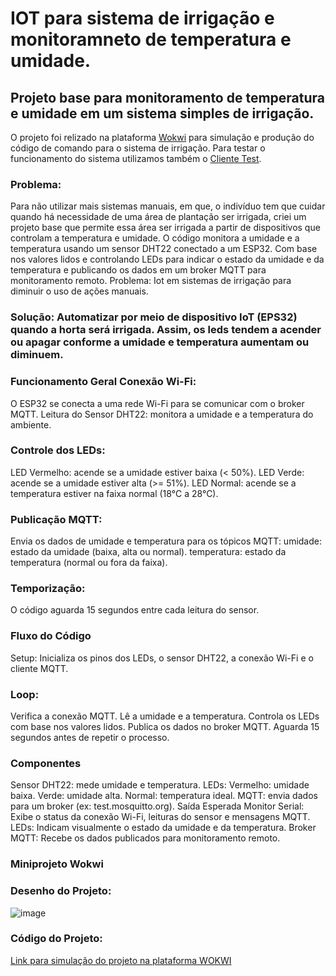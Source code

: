 # IOT para sistema de irrigação e monitoramneto de temperatura e umidade.

## Projeto base para monitoramento de temperatura e umidade em um sistema simples de irrigação. 

O projeto foi relizado na plataforma [Wokwi](https://wokwi.com/) para simulação e produção do código de comando para o sistema de irrigação. Para testar o funcionamento do sistema utilizamos também o [Cliente Test](https://testclient-cloud.mqtt.cool/).

### Problema:
Para não utilizar mais sistemas manuais, em que, o indivíduo tem que cuidar quando há necessidade de uma área de plantação ser irrigada, criei um projeto base que permite essa área ser irrigada a partir de dispositivos que controlam a temperatura e umidade. O código monitora a umidade e a temperatura usando um sensor DHT22 conectado a um ESP32. Com base nos valores lidos e controlando LEDs para indicar o estado da umidade e da temperatura e publicando os dados em um broker MQTT para monitoramento remoto. Problema: Iot em sistemas de irrigação para diminuir o uso de ações manuais. 

### Solução: Automatizar por meio de dispositivo IoT (EPS32) quando a horta será irrigada. Assim, os leds tendem a acender ou apagar conforme a umidade e temperatura aumentam ou diminuem.

### Funcionamento Geral Conexão Wi-Fi: 
O ESP32 se conecta a uma rede Wi-Fi para se comunicar com o broker MQTT. 
Leitura do Sensor DHT22: monitora a umidade e a temperatura do ambiente. 

### Controle dos LEDs: 
LED Vermelho: acende se a umidade estiver baixa (< 50%).
LED Verde: acende se a umidade estiver alta (>= 51%).
LED Normal: acende se a temperatura estiver na faixa normal (18°C a 28°C).

### Publicação MQTT:
Envia os dados de umidade e temperatura para os tópicos MQTT:
umidade: estado da umidade (baixa, alta ou normal).
temperatura: estado da temperatura (normal ou fora da faixa).

### Temporização:
O código aguarda 15 segundos entre cada leitura do sensor.

### Fluxo do Código
Setup:
Inicializa os pinos dos LEDs, o sensor DHT22, a conexão Wi-Fi e o cliente MQTT.

### Loop:
Verifica a conexão MQTT.
Lê a umidade e a temperatura.
Controla os LEDs com base nos valores lidos.
Publica os dados no broker MQTT.
Aguarda 15 segundos antes de repetir o processo.

### Componentes
Sensor DHT22: mede umidade e temperatura.
LEDs:
Vermelho: umidade baixa.
Verde: umidade alta.
Normal: temperatura ideal.
MQTT: envia dados para um broker (ex: test.mosquitto.org).
Saída Esperada
Monitor Serial:
Exibe o status da conexão Wi-Fi, leituras do sensor e mensagens MQTT.
LEDs:
Indicam visualmente o estado da umidade e da temperatura.
Broker MQTT:
Recebe os dados publicados para monitoramento remoto.

### Miniprojeto Wokwi

### Desenho do Projeto:

![image](https://github.com/user-attachments/assets/e41beba6-8152-4a26-8d7e-748b53979991)

### Código do Projeto:


[Link para simulação do projeto na plataforma WOKWI](https://wokwi.com/projects/424436528949370881)
